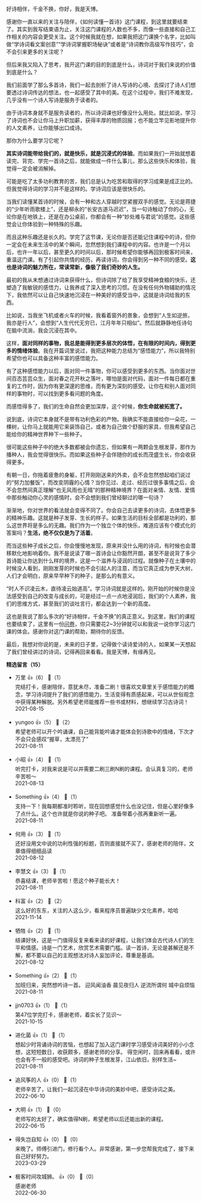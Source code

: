 好诗相伴，千金不换，你好，我是天博。

感谢你一直以来的关注与陪伴，《如何读懂一首诗》这门课程，到这里就要结束了。其实到我写结束语为止，关注这门课程的人数也不多，而像一些直接和自己工作相关的内容会更受关注。这个时候我就在想，如果我把这门课换个名字，比如叫做“学诗词看文案创意”“学诗词掌握职场秘诀”或者是“诗词教你高级写作技巧”，会不会引来更多的关注呢？

但后来我又陷入了思考，我开这门课的目的到底是什么，诗词对于我们来说的价值到底是什么？

我们前面学了那么多首诗，我们一起去剖析了诗人写诗的心境、去探讨了诗人们想要透过诗词传达的想法，也一起感受了其中的美。在这个过程中，我们不难发现，几乎没有一个诗人写诗是服务于读者的。

由于诗词本身就不是服务读者的，所以诗词课也好像没什么用处。就比如说，学习了诗词也不会让你马上升职加薪，获得丰厚的物质回报；也不能立竿见影地提升你的人文素养，让你能够出口成诗。

那你为什么要学习它呢？

**其实诗词能带给我们的，就是快乐，就是沉浸式的体验**。而如果我们一开始就想着读完、背完、学完一首诗之后，就能做成一件什么事儿，那么这些快乐和体验，我觉得一定会被消解掉。

可能是吃了太多功利教育的苦，我们总是认为吃苦和取得的学习成果是成正比的。但我觉得诗词的学习并不是这样的。学诗词应该是很快乐的。

当我们读懂某首诗的时候，会有一种和古人穿越时空紧握双手的感觉。无论是蒋捷的“少年听雨歌楼上”，还是柳永的“长安古道马迟迟”，当一句诗触动了你的心，无论你是在地铁上，还是在办公桌前，你都会有一种“妙处难与君说”的感觉。这些感觉会让你体验到一种特殊的乐趣。

而且这种乐趣还是长久的。学完了这节课，无论你是否还能记住课程中的诗，但你一定会在未来生活中的某个瞬间，忽然想到我们课程中的内容。也许是一个月以后，也许一年以后，甚至更久的时间以后，那时候希望你能够再回到极客时间来，重温这门课。有了引起你共情的经历，再读诗词，你会得到另一种不同的感受。**这也是诗词的魅力所在，常读常新，像极了我们奇妙的人生。**

最初的我从未想通过诗词来获得什么，但诗词除了给了我享受精神食粮的快乐，还塑造了我敏锐的感悟力，让我养成了深入思考的习惯。在没有任何外物辅助的情况下，我依然可以让自己快速地沉浸在一种美好的感受当中，这就是诗词给我的东西。

比如说，当我坐飞机或者火车的时候，我看着窗外的景象，会想到“人生如逆旅，我亦是行人”，会想到“人生代代无穷已，江月年年只相似”。然后就静静地任诗句在脑中流淌，我会沉浸在其中。

这样，**面对同样的事物，我总是能得到更多层次的体悟，在有限的时间内，得到更多的情绪体验**。我在开篇词里说过，我把这种能力总结为“感悟能力”，所以我特别希望你也可以具备这种丰富的感悟能力。

有了这种感悟能力以后，面对同一件事物，你可以感受到更多的东西。当你面对世间百态芸芸众生，面对春之花开秋之落叶，哪怕是面对代码，面对一件每日都在重复的工作时，因为你有更深邃的思维，而有更为深刻的感受。让你在和别人面对同样的事物时，可以找到更多看问题的角度。

而感悟得多了，我们的生命自然会更加深厚，这个时候，**你生命就被拓宽了。**

说到底，诗词它本身就不是带有功利色彩的产物。我确实不能直接给你一朵花，一棵树，让你马上就能用它来装饰自己，或者为自己做个舒服的家具，但我希望自己能给你的精神世界种下一些种子。

很可能这些种子中的绝大多数都被会你遗忘，但如果有一两颗会生根发芽，那作为播种人，我会觉得很快乐。而如果这些种子会伴随你的成长而茂盛生长，你会收获得更多。

有朝一日，你拖着疲惫的身躯，打开刚刚送来的外卖，会不会忽然想起咱们说过的“努力加餐饭”，而改变阴霾的心情？当你见过、走过、经历过很多事情之后，会不会忽然间真正理解“也无风雨也无晴”的那种精神境界？在面对亲情、友情、爱情中那些触动你心灵的感情时，会不会想到我们曾经聊过的哪一句诗？

渐渐地，你对世界的看法就会变得不同了。你会自己去读更多的诗词，去体悟更多的精神乐趣。这就是种子发芽、生长的样子。如果生活的目标全部都是功利的，那么这世界将是多么的无趣。我们作为一个独立个体的快乐，难道应该有个模式化的答案吗？**生活，绝不仅仅是为了活着**。

而当这些种子成长之后，你会慢慢地发现，原来并没什么用的诗词，有时候也会潜移默化地影响着你。我不是说读了哪一首诗会让你豁然开朗，甚至不是说背了多少首诗能让你达到什么样的境界，这是一个滋养与浸润的过程。就像种子在土壤中的时候没人看到，刚刚发芽的时候也不会引起人的注意，而当它真正成为参天大树，人们才会明白，原来早早种下的种子，是那么的有意义。

“时人不识凌云木，直待凌云始道高”。学习诗词就是这样的。刚开始的时候你是没法感受到自己的改变与成长的，可是经过一点一点地浸润后，我们的个人素养，我们的思维方式，甚至我们的谈吐言行，都会达到一个新的高度。

这也是我说了那么多次的“好诗相伴，千金不换”的真正意义。到这里，我们的课程也要结束了，这里有一份[问卷](https://jinshuju.net/f/edaCke)，你只需要花2~3分钟就可以和我说一说你学习这门课的体会。感谢你对这门课的帮助，期待你的反馈。

最后，我想对你说的是，未来的日子里，记得做个读诗爱诗的人，如果某一天想起了我们曾经讲过的诗词，记得再回来看看。我是天博，有缘再见。
<div><strong>精选留言（15）</strong></div><ul>
<li><span>万里</span> 👍（6） 💬（1）<div>完结打卡，感谢陪伴，意犹未尽，准备二刷！很喜欢文章里关于感悟能力的概念，学习诗词提升了我们的感悟能力，生活变得有质感起来，可以从世俗观念中获得某种解脱。另外希望老师能推荐一些书或材料，想继续学习古诗词！</div>2021-08-15</li><br/><li><span>yungoo</span> 👍（5） 💬（2）<div>希望老师可以开个吟诵课，自己能背能吟诵才能体会到诗歌中的情绪，下次才不会只会感叹“握草，太漂亮了”</div>2021-08-11</li><br/><li><span>小昭</span> 👍（4） 💬（1）<div>听完打卡，对我来说是可以并需要二刷三刷N刷的课程。会认真复习的，老师辛苦啦～</div>2021-08-13</li><br/><li><span>Something</span> 👍（4） 💬（1）<div>支持一下！我每期都准时聆听，现在回想感觉什么也没记住，但是心里好像多了点什么。这个也许就是你说的种子吧。 准备带着小孩再重新听一遍。</div>2021-08-11</li><br/><li><span>何用</span> 👍（3） 💬（1）<div>还好没用文中说的功利性强的标题，否则直接就不买了，感谢老师的陪伴，文章值得细细品读</div>2021-08-12</li><br/><li><span>李慧文</span> 👍（3） 💬（1）<div>恭喜结课，老师辛苦啦！愿这个种子能长大！</div>2021-08-11</li><br/><li><span>科富</span> 👍（2） 💬（2）<div>这么好的东东，关注的人这么少，看来程序员普遍缺少文化素养，哈哈</div>2021-11-14</li><br/><li><span>牺牲</span> 👍（2） 💬（1）<div>结课好快，这是一门值得反复来看来读的好课程，让我们体会古代诗人们的生平和情感。诗是一门艺术，欣赏艺术需要门槛。读一首诗，无论是甚解还是不解，都不要以自己的主观想法对诗人妄加评论，尊重是基调。</div>2021-08-12</li><br/><li><span>Something</span> 👍（2） 💬（1）<div>加班归来，突然想吟诗一首。
迎风闻油香  晨见夜归人      
逆流所谓何  城中自烦恼</div>2021-08-11</li><br/><li><span>jjn0703</span> 👍（1） 💬（1）<div>第47位学完打卡，感谢老师，着实长了见识～</div>2021-10-15</li><br/><li><span>进化菌</span> 👍（1） 💬（1）<div>想起少时背诵诗词的苦恼，也想起了加入这门课时学习感受诗词美好的小小念想，这短短数日，收获颇多，感谢老师的分享。
得空闲时，回来再看看，或许也会有不一般的感受吧。诗词的种子生根发芽，江山依旧，别样生活~</div>2021-08-11</li><br/><li><span>追风筝的人</span> 👍（0） 💬（1）<div>老师辛苦了，让我们一起沉浸在中华诗词的美妙中吧，感受诗词之美。 </div>2022-06-10</li><br/><li><span>大明</span> 👍（1） 💬（0）<div>老师写的太好了，确实值得N刷，希望老师以后还能出新的课程。</div>2022-06-15</li><br/><li><span>得失岂自知</span> 👍（0） 💬（0）<div>来晚了。师傅引进门，修行看个人。非常感谢，第一步您帮我完成了，接下来自己好好努力。</div>2023-03-29</li><br/><li><span>极客时间攻城狮。</span> 👍（0） 💬（0）<div>感谢老师</div>2022-06-30</li><br/>
</ul>